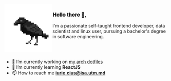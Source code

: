 <img width="150px" align="left" src="https://raw.githubusercontent.com/IuraCPersonal/IuraCPersonal/main/crow.gif">

### 𝐇𝐞𝐥𝐥𝐨 𝐭𝐡𝐞𝐫𝐞 👋,

I'm a passionate self-taught frontend developer, data scientist and linux user, pursuing a bachelor's degree in software engineering.

<br />
<br />


- 🔭 I’m currently working on [my arch dotfiles](https://github.com/IuraCPersonal/dotfiles)
- 🌱 I’m currently learning **ReactJS**
- 📫 How to reach me **iurie.cius@isa.utm.md**
